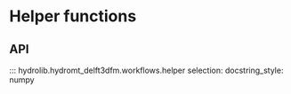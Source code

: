 # Helper functions

## API
::: hydrolib.hydromt_delft3dfm.workflows.helper
    selection:
        docstring_style: numpy